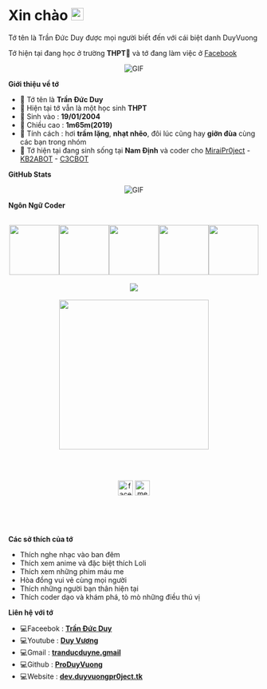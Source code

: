

<h1> Xin chào <img src="https://github.com/souvikguria98/souvikguria98/blob/master/Hi.gif" width="25"></h1> 
Tớ tên là Trần Đức Duy được mọi người biết đến với cái biệt danh DuyVuong

Tớ hiện tại đang học ở trường **THPT🎒** và tớ đang làm việc ở [Facebook](https://www.facebook.com/binky.congchua)
<p align="center">
    <img align="center" alt="GIF" src="https://i.ibb.co/bQnHNXf/0548dd4afa665874c0c568fe5c189bda.gif" />
</p> 

**Giới thiệu về tớ**

- 👤 Tớ tên là **Trần Đức Duy**
- 🎒 Hiện tại tớ vẫn là một học sinh **THPT**
- 💮 Sinh vào : **19/01/2004**
- 🌟 Chiều cao : **1m65m(2019)**
- 💐 Tính cách : hơi **trầm lặng**, **nhạt nhẽo**, đôi lúc cũng hay **giỡn đùa** cùng các bạn trong nhóm
- 🌙 Tớ hiện tại đang sinh sống tại **Nam Định** và coder cho [MiraiPr0ject](https://github.com/miraiPr0ject/miraiv2) - [KB2ABOT](https://github.com/kb2ateam/kb2abot) - [C3CBOT](https://github.com/c3cbot/c3c-0x)

**GitHub Stats**

<p align="center">
    <img align="center" alt="GIF" src="https://github-readme-stats.vercel.app/api?username=ProDuyVuong&show_icons=true&theme=nightowl" />
</p> 

**Ngôn Ngữ Coder**
<br>
<br>
<p align="center">
  <img src="https://media3.giphy.com/media/ln7z2eWriiQAllfVcn/200w.webp" width="100"><img src="https://i.giphy.com/media/eNAsjO55tPbgaor7ma/200w.webp" width="100"><img src="https://i.giphy.com/media/VgGthkhUvGgOit7Y9i/200.webp" width="100"><img src="https://i.giphy.com/media/KzJkzjggfGN5Py6nkT/200.webp" width="100"><img src="https://i.giphy.com/media/IdyAQJVN2kVPNUrojM/200.webp" width="100"><br><br>
  <img src="https://camo.githubusercontent.com/936a08778c7e4885053d148c07bbd2339dfbdd80/68747470733a2f2f6665726f73732e6e65742f782f6e6f6465322e676966" /><br><br>
  <img src="https://little.kylerconway.com/images/golang-what.gif" width="300">
</p>
<br>
<br>
<p align="center">
  <a href="https://facebook.com/100048509610460" target="_blank"><img align="center" src="https://cdn.jsdelivr.net/npm/simple-icons@3.0.1/icons/facebook.svg" alt="facebook" height="30" width="30" /></a>
  <a href="https://messenger.com/t/100048509610460" target="_blank"><img align="center" src="https://cdn.jsdelivr.net/npm/simple-icons@3.0.1/icons/messenger.svg" alt="messenger" height="30" width="30" /></a>
</p>
<br>
<br>
<br>

**Các sở thích của tớ**

- Thích nghe nhạc vào ban đêm
- Thích xem anime và đặc biệt thích Loli
- Thích xem những phim máu me
- Hòa đồng vui vẻ cùng mọi người
- Thích những người bạn thân hiện tại
- Thích coder dạo và khám phá, tò mò những điều thú vị

**Liên hệ với tớ**

- 💻Faceebok : **[Trần Đức Duy](https://www.facebook.com/binky.congchua)**
- 💻Youtube : **[Duy Vương](https://www.youtube.com/channel/UCtjd3qiZ54O7yxvbVJAmFcQ)**
- 💻Gmail : **[tranducduyne.gmail](https://gmail.com)**
- 💻Github : **[ProDuyVuong](https://github.com/ProDuyVuong)**
- 💻Website : **[dev.duyvuongpr0ject.tk](https://www.dev.duyvuongpr0ject.tk)**
